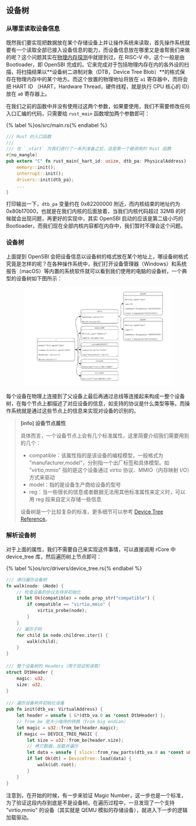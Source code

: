 ## 设备树

### 从哪里读取设备信息

既然我们要实现把数据放在某个存储设备上并让操作系统来读取，首先操作系统就要有一个读取全部已接入设备信息的能力，而设备信息放在哪里又是谁帮我们来做的呢？这个问题其实在[物理内存探测](../../lab-2/guide/part-2.md)中就提到过，在 RISC-V 中，这个一般是由 Bootloader，即 OpenSBI 完成的。它来完成对于包括物理内存在内的各外设的扫描，将扫描结果以**设备树二进制对象（DTB，Device Tree Blob）**的格式保存在物理内存中的某个地方。而这个放置的物理地址将放在 `a1` 寄存器中，而将会把 HART ID （HART，Hardware Thread，硬件线程，就是执行 CPU 核心的 ID）放在 `a0` 寄存器上。

在我们之前的函数中并没有使用过这两个参数，如果要使用，我们不需要修改任何入口汇编的代码，只需要给 `rust_main` 函数增加两个参数即可：

{% label %}os/src/main.rs{% endlabel %}
```rust
/// Rust 的入口函数
///
/// 在 `_start` 为我们进行了一系列准备之后，这是第一个被调用的 Rust 函数
#[no_mangle]
pub extern "C" fn rust_main(_hart_id: usize, dtb_pa: PhysicalAddress) -> ! {
    memory::init();
    interrupt::init();
    drivers::init(dtb_pa);
    ...
}
```

打印输出一下，`dtb_pa` 变量约在 0x82200000 附近，而内核结束的地址约为 0x80b17000，也就是在我们内核的后面放着，当我们内核代码超过 32MB 的时候就会出现问题，再更好的实现中，其实 OpenSBI 启动的应该是第二级小巧的 Bootloader，而我们现在全部内核内容都在内存中，我们暂时不理会这个问题。

### 设备树

上面提到 OpenSBI 会把设备信息以设备树的格式放在某个地址上，哪设备树格式究竟是怎样的呢？在各种操作系统中，我们打开设备管理器（Windows）和系统报告（macOS）等内置的系统软件就可以看到我们使用的电脑的设备树，一个典型的设备树如下图所示：

<div align=center> <img src="../pics/device-tree.png" style="zoom:40%;"/> </div>

每个设备在物理上连接到了父设备上最后再通过总线等连接起来构成一整个设备树，在每个节点上都描述了对应设备的信息，如支持的协议是什么类型等等。而操作系统就是通过这些节点上的信息来实现对设备的识别的。

> **[info] 设备节点属性**
>
> 具体而言，一个设备节点上会有几个标准属性，这里简要介绍我们需要用到的几个：
>
>   - compatible：该属性指的是该设备的编程模型，一般格式为 "manufacturer,model"，分别指一个出厂标签和具体模型。如 "virtio,mmio" 指的是这个设备通过 virtio 协议、MMIO（内存映射 I/O）方式来驱动
>   - model：指的是设备生产商给设备的型号
>   - reg：当一些很长的信息或者数据无法用其他标准属性来定义时，可以用 reg 段来自定义存储一些信息
>
> 设备树是一个比较复杂的标准，更多细节可以参考 [Device Tree Reference](https://elinux.org/Device_Tree_Reference)。

### 解析设备树

对于上面的属性，我们不需要自己来实现这件事情，可以直接调用 rCore 中 device_tree 库，然后遍历树上节点即可：

{% label %}os/src/drivers/device_tree.rs{% endlabel %}
```rust
/// 递归遍历设备树
fn walk(node: &Node) {
    // 检查设备的协议支持并初始化
    if let Ok(compatible) = node.prop_str("compatible") {
        if compatible == "virtio,mmio" {
            virtio_probe(node);
        }
    }
    // 遍历子树
    for child in node.children.iter() {
        walk(child);
    }
}

/// 整个设备树的 Headers（用于验证和读取）
struct DtbHeader {
    magic: u32,
    size: u32,
}

/// 遍历设备树并初始化设备
pub fn init(dtb_va: VirtualAddress) {
    let header = unsafe { &*(dtb_va.0 as *const DtbHeader) };
    // from_be 是大小端序的转换（from big endian）
    let magic = u32::from_be(header.magic);
    if magic == DEVICE_TREE_MAGIC {
        let size = u32::from_be(header.size);
        // 拷贝数据，加载并遍历
        let data = unsafe { slice::from_raw_parts(dtb_va.0 as *const u8, size as usize) };
        if let Ok(dt) = DeviceTree::load(data) {
            walk(&dt.root);
        }
    }
}
```

注意到，在开始的时候，有一步来验证 Magic Number，这一步也是一个标准，为了验证这段内存到底是不是设备树。在遍历过程中，一旦发现了一个支持 "virtio,mmio" 的设备（其实就是 QEMU 模拟的存储设备），就进入下一步的逻辑加载驱动。